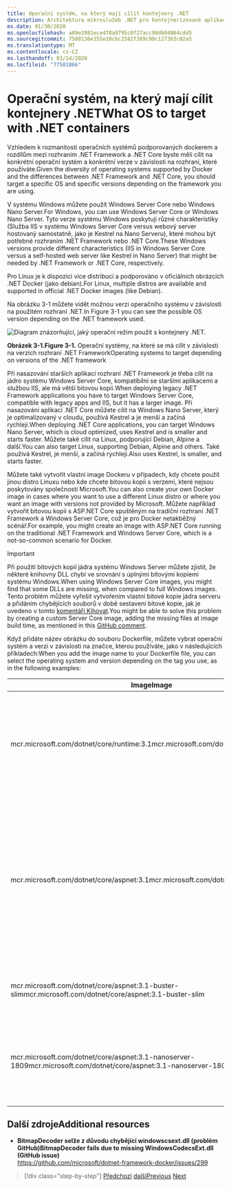 ```yaml
---
title: Operační systém, na který mají cílit kontejnery .NET
description: Architektura mikroslužeb .NET pro kontejnerizované aplikace .NET | Na jaký operační systém se má zaměřit pomocí kontejnerů .NET
ms.date: 01/30/2020
ms.openlocfilehash: a09e3981ece478a9795c0f27acc98d604864cdd5
ms.sourcegitcommit: 7588136e355e10cbc2582f389c90c127363c02a5
ms.translationtype: MT
ms.contentlocale: cs-CZ
ms.lasthandoff: 03/14/2020
ms.locfileid: "77501866"
---
```

# <a name="what-os-to-target-with-net-containers"></a><span data-ttu-id="5a0fd-103">Operační systém, na který mají cílit kontejnery .NET</span><span class="sxs-lookup"><span data-stu-id="5a0fd-103">What OS to target with .NET containers</span></span>

<span data-ttu-id="5a0fd-104">Vzhledem k rozmanitosti operačních systémů podporovaných dockerem a rozdílům mezi rozhraním .NET Framework a .NET Core byste měli cílit na konkrétní operační systém a konkrétní verze v závislosti na rozhraní, které používáte.</span><span class="sxs-lookup"><span data-stu-id="5a0fd-104">Given the diversity of operating systems supported by Docker and the differences between .NET Framework and .NET Core, you should target a specific OS and specific versions depending on the framework you are using.</span></span>

<span data-ttu-id="5a0fd-105">V systému Windows můžete použít Windows Server Core nebo Windows Nano Server.</span><span class="sxs-lookup"><span data-stu-id="5a0fd-105">For Windows, you can use Windows Server Core or Windows Nano Server.</span></span> <span data-ttu-id="5a0fd-106">Tyto verze systému Windows poskytují různé charakteristiky (Služba IIS v systému Windows Server Core versus webový server hostovaný samostatně, jako je Kestrel na Nano Serveru), které mohou být potřebné rozhraním .NET Framework nebo .NET Core.</span><span class="sxs-lookup"><span data-stu-id="5a0fd-106">These Windows versions provide different characteristics (IIS in Windows Server Core versus a self-hosted web server like Kestrel in Nano Server) that might be needed by .NET Framework or .NET Core, respectively.</span></span>

<span data-ttu-id="5a0fd-107">Pro Linux je k dispozici více distribucí a podporováno v oficiálních obrázcích .NET Docker (jako debian).</span><span class="sxs-lookup"><span data-stu-id="5a0fd-107">For Linux, multiple distros are available and supported in official .NET Docker images (like Debian).</span></span>

<span data-ttu-id="5a0fd-108">Na obrázku 3-1 můžete vidět možnou verzi operačního systému v závislosti na použitém rozhraní .NET.</span><span class="sxs-lookup"><span data-stu-id="5a0fd-108">In Figure 3-1 you can see the possible OS version depending on the .NET framework used.</span></span>

![Diagram znázorňující, jaký operační režim použít s kontejnery .NET.](./media/net-container-os-targets/targeting-operating-systems.png)

<span data-ttu-id="5a0fd-110">**Obrázek 3-1.**</span><span class="sxs-lookup"><span data-stu-id="5a0fd-110">**Figure 3-1.**</span></span> <span data-ttu-id="5a0fd-111">Operační systémy, na které se má cílit v závislosti na verzích rozhraní .NET Framework</span><span class="sxs-lookup"><span data-stu-id="5a0fd-111">Operating systems to target depending on versions of the .NET framework</span></span>

<span data-ttu-id="5a0fd-112">Při nasazování starších aplikací rozhraní .NET Framework je třeba cílit na jádro systému Windows Server Core, kompatibilní se staršími aplikacemi a službou IIS, ale má větší bitovou kopii.</span><span class="sxs-lookup"><span data-stu-id="5a0fd-112">When deploying legacy .NET Framework applications you have to target Windows Server Core, compatible with legacy apps and IIS, but it has a larger image.</span></span> <span data-ttu-id="5a0fd-113">Při nasazování aplikací .NET Core můžete cílit na Windows Nano Server, který je optimalizovaný v cloudu, používá Kestrel a je menší a začíná rychleji.</span><span class="sxs-lookup"><span data-stu-id="5a0fd-113">When deploying .NET Core applications, you can target Windows Nano Server, which is cloud optimized, uses Kestrel and is smaller and starts faster.</span></span> <span data-ttu-id="5a0fd-114">Můžete také cílit na Linux, podporující Debian, Alpine a další.</span><span class="sxs-lookup"><span data-stu-id="5a0fd-114">You can also target Linux, supporting Debian, Alpine and others.</span></span> <span data-ttu-id="5a0fd-115">Také používá Kestrel, je menší, a začíná rychleji.</span><span class="sxs-lookup"><span data-stu-id="5a0fd-115">Also uses Kestrel, is smaller, and starts faster.</span></span>

<span data-ttu-id="5a0fd-116">Můžete také vytvořit vlastní image Dockeru v případech, kdy chcete použít jinou distro Linuxu nebo kde chcete bitovou kopii s verzemi, které nejsou poskytovány společností Microsoft.</span><span class="sxs-lookup"><span data-stu-id="5a0fd-116">You can also create your own Docker image in cases where you want to use a different Linux distro or where you want an image with versions not provided by Microsoft.</span></span> <span data-ttu-id="5a0fd-117">Můžete například vytvořit bitovou kopii s ASP.NET Core spuštěným na tradiční rozhraní .NET Framework a Windows Server Core, což je pro Docker netakběžný scénář.</span><span class="sxs-lookup"><span data-stu-id="5a0fd-117">For example, you might create an image with ASP.NET Core running on the traditional .NET Framework and Windows Server Core, which is a not-so-common scenario for Docker.</span></span>

> [!IMPORTANT]
> <span data-ttu-id="5a0fd-118">Při použití bitových kopií jádra systému Windows Server můžete zjistit, že některé knihovny DLL chybí ve srovnání s úplnými bitovými kopiemi systému Windows.</span><span class="sxs-lookup"><span data-stu-id="5a0fd-118">When using Windows Server Core images, you might find that some DLLs are missing, when compared to full Windows images.</span></span> <span data-ttu-id="5a0fd-119">Tento problém můžete vyřešit vytvořením vlastní bitové kopie jádra serveru a přidáním chybějících souborů v době sestavení bitové kopie, jak je uvedeno v tomto [komentáři Kihovat](https://github.com/microsoft/dotnet-framework-docker/issues/299#issuecomment-511537448).</span><span class="sxs-lookup"><span data-stu-id="5a0fd-119">You might be able to solve this problem by creating a custom Server Core image, adding the missing files at image build time, as mentioned in this [GitHub comment](https://github.com/microsoft/dotnet-framework-docker/issues/299#issuecomment-511537448).</span></span>

<span data-ttu-id="5a0fd-120">Když přidáte název obrázku do souboru Dockerfile, můžete vybrat operační systém a verzi v závislosti na značce, kterou používáte, jako v následujících příkladech:</span><span class="sxs-lookup"><span data-stu-id="5a0fd-120">When you add the image name to your Dockerfile file, you can select the operating system and version depending on the tag you use, as in the following examples:</span></span>

| <span data-ttu-id="5a0fd-121">Image</span><span class="sxs-lookup"><span data-stu-id="5a0fd-121">Image</span></span> | <span data-ttu-id="5a0fd-122">Komentáře</span><span class="sxs-lookup"><span data-stu-id="5a0fd-122">Comments</span></span> |
|-------|----------|
| <span data-ttu-id="5a0fd-123">mcr.microsoft.com/dotnet/core/runtime:3.1</span><span class="sxs-lookup"><span data-stu-id="5a0fd-123">mcr.microsoft.com/dotnet/core/runtime:3.1</span></span> | <span data-ttu-id="5a0fd-124">Vícearchitektura .NET Core 3.1: Podporuje Linux a Windows Nano Server v závislosti na hostiteli Dockeru.</span><span class="sxs-lookup"><span data-stu-id="5a0fd-124">.NET Core 3.1 multi-architecture: Supports Linux and Windows Nano Server depending on the Docker host.</span></span> |
| <span data-ttu-id="5a0fd-125">mcr.microsoft.com/dotnet/core/aspnet:3.1</span><span class="sxs-lookup"><span data-stu-id="5a0fd-125">mcr.microsoft.com/dotnet/core/aspnet:3.1</span></span> | <span data-ttu-id="5a0fd-126">ASP.NET core 3.1 multi-architecture: Podporuje Linux a Windows Nano Server v závislosti na hostiteli Dockeru.</span><span class="sxs-lookup"><span data-stu-id="5a0fd-126">ASP.NET Core 3.1 multi-architecture: Supports Linux and Windows Nano Server depending on the Docker host.</span></span> <br/> <span data-ttu-id="5a0fd-127">Obraz aspnetcore má několik optimalizací pro ASP.NET Core.</span><span class="sxs-lookup"><span data-stu-id="5a0fd-127">The aspnetcore image has a few optimizations for ASP.NET Core.</span></span> |
| <span data-ttu-id="5a0fd-128">mcr.microsoft.com/dotnet/core/aspnet:3.1-buster-slim</span><span class="sxs-lookup"><span data-stu-id="5a0fd-128">mcr.microsoft.com/dotnet/core/aspnet:3.1-buster-slim</span></span> | <span data-ttu-id="5a0fd-129">Pouze runtimetimem rozhraní .NET Core 3.1 na distro LinuxDebian</span><span class="sxs-lookup"><span data-stu-id="5a0fd-129">.NET Core 3.1 runtime-only on Linux Debian distro</span></span> |
| <span data-ttu-id="5a0fd-130">mcr.microsoft.com/dotnet/core/aspnet:3.1-nanoserver-1809</span><span class="sxs-lookup"><span data-stu-id="5a0fd-130">mcr.microsoft.com/dotnet/core/aspnet:3.1-nanoserver-1809</span></span> | <span data-ttu-id="5a0fd-131">Pouze runtime rozhraní .NET Core 3.1 na Windows Nano Server (Windows Server verze 1809)</span><span class="sxs-lookup"><span data-stu-id="5a0fd-131">.NET Core 3.1 runtime-only on Windows Nano Server (Windows Server version 1809)</span></span> |

## <a name="additional-resources"></a><span data-ttu-id="5a0fd-132">Další zdroje</span><span class="sxs-lookup"><span data-stu-id="5a0fd-132">Additional resources</span></span>

- <span data-ttu-id="5a0fd-133">**BitmapDecoder selže z důvodu chybějící windowscsext.dll (problém GitHub)**</span><span class="sxs-lookup"><span data-stu-id="5a0fd-133">**BitmapDecoder fails due to missing WindowsCodecsExt.dll (GitHub issue)**</span></span>  
  <https://github.com/microsoft/dotnet-framework-docker/issues/299>

> [!div class="step-by-step"]
> <span data-ttu-id="5a0fd-134">[Předchozí](container-framework-choice-factors.md)
> [další](official-net-docker-images.md)</span><span class="sxs-lookup"><span data-stu-id="5a0fd-134">[Previous](container-framework-choice-factors.md)
[Next](official-net-docker-images.md)</span></span>
